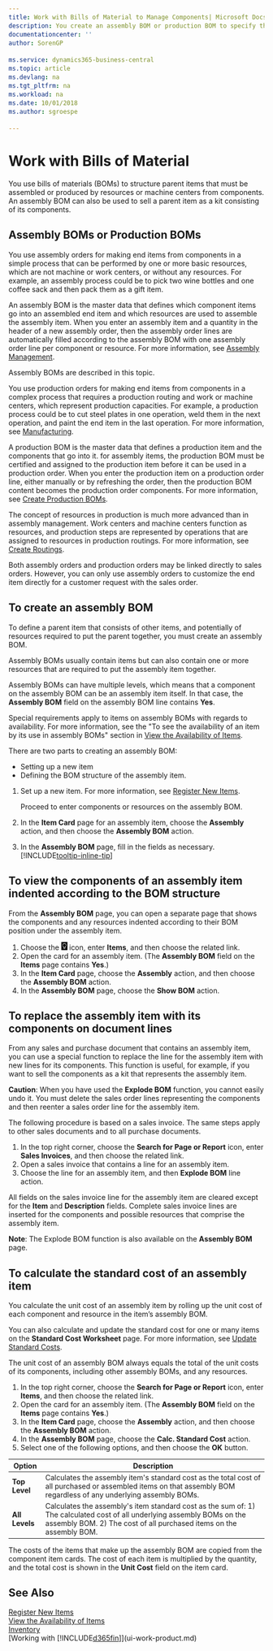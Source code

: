 ```yaml
---
title: Work with Bills of Material to Manage Components| Microsoft Docs
description: You create an assembly BOM or production BOM to specify the components or resources required to put together the item that the BOM represents.
documentationcenter: ''
author: SorenGP

ms.service: dynamics365-business-central
ms.topic: article
ms.devlang: na
ms.tgt_pltfrm: na
ms.workload: na
ms.date: 10/01/2018
ms.author: sgroespe

---
```

# Work with Bills of Material
You use bills of materials (BOMs) to structure parent items that must be assembled or produced by resources or machine centers from components. An assembly BOM can also be used to sell a parent item as a kit consisting of its components.

## Assembly BOMs or Production BOMs
You use assembly orders for making end items from components in a simple process that can be performed by one or more basic resources, which are not machine or work centers, or without any resources. For example, an assembly process could be to pick two wine bottles and one coffee sack and then pack them as a gift item.  

An assembly BOM is the master data that defines which component items go into an assembled end item and which resources are used to assemble the assembly item. When you enter an assembly item and a quantity in the header of a new assembly order, then the assembly order lines are automatically filled according to the assembly BOM with one assembly order line per component or resource. For more information, see [Assembly Management](assembly-assemble-items.md).

Assembly BOMs are described in this topic.

You use production orders for making end items from components in a complex process that requires a production routing and work or machine centers, which represent production capacities. For example, a production process could be to cut steel plates in one operation, weld them in the next operation, and paint the end item in the last operation. For more information, see [Manufacturing](production-manage-manufacturing.md).  

A production BOM is the master data that defines a production item and the components that go into it. for assembly items, the production BOM must be certified and assigned to the production item before it can be used in a production order. When you enter the production item on a production order line, either manually or by refreshing the order, then the production BOM content becomes the production order components. For more information, see [Create Production BOMs](production-how-to-create-production-boms.md).  

The concept of resources in production is much more advanced than in assembly management. Work centers and machine centers function as resources, and production steps are represented by operations that are assigned to resources in production routings. For more information, see [Create Routings](production-how-to-create-routings.md).

Both assembly orders and production orders may be linked directly to sales orders. However, you can only use assembly orders to customize the end item directly for a customer request with the sales order.

## To create an assembly BOM
To define a parent item that consists of other items, and potentially of resources required to put the parent together, you must create an assembly BOM.  

Assembly BOMs usually contain items but can also contain one or more resources that are required to put the assembly item together.

Assembly BOMs can have multiple levels, which means that a component on the assembly BOM can be an assembly item itself. In that case, the **Assembly BOM** field on the assembly BOM line contains **Yes**.

Special requirements apply to items on assembly BOMs with regards to availability. For more information, see the "To see the availability of an item by its use in assembly BOMs" section in [View the Availability of Items](inventory-how-availability-overview.md).

There are two parts to creating an assembly BOM:
- Setting up a new item
- Defining the BOM structure of the assembly item.

1. Set up a new item. For more information, see [Register New Items](inventory-how-register-new-items.md).

    Proceed to enter components or resources on the assembly BOM.  
2. In the **Item Card** page for an assembly item, choose the **Assembly** action, and then choose the **Assembly BOM** action.
3. In the **Assembly BOM** page, fill in the fields as necessary. [!INCLUDE[tooltip-inline-tip](includes/tooltip-inline-tip_md.md)]

## To view the components of an assembly item indented according to the BOM structure
From the **Assembly BOM** page, you can open a separate page that shows the components and any resources indented according to their BOM position under the assembly item.

1. Choose the ![Lightbulb that opens the Tell Me feature](media/ui-search/search_small.png "Tell me what you want to do") icon, enter **Items**, and then choose the related link.
2. Open the card for an assembly item. (The **Assembly BOM** field on the **Items** page contains **Yes**.)
3. In the **Item Card** page, choose the **Assembly** action, and then choose the **Assembly BOM** action.
4. In the **Assembly BOM** page, choose the **Show BOM** action.

## To replace the assembly item with its components on document lines
From any sales and purchase document that contains an assembly item, you can use a special function to replace the line for the assembly item with new lines for its components. This function is useful, for example, if you want to sell the components as a kit that represents the assembly item.

**Caution**: When you have used the **Explode BOM** function, you cannot easily undo it. You must delete the sales order lines representing the components and then reenter a sales order line for the assembly item.

The following procedure is based on a sales invoice. The same steps apply to other sales documents and to all purchase documents.

1. In the top right corner, choose the **Search for Page or Report** icon, enter **Sales Invoices**, and then choose the related link.
2. Open a sales invoice that contains a line for an assembly item.
3. Choose the line for an assembly item, and then **Explode BOM** line action.

All fields on the sales invoice line for the assembly item are cleared except for the **Item** and **Description** fields. Complete sales invoice lines are inserted for the components and possible resources that comprise the assembly item.

**Note**: The Explode BOM function is also available on the **Assembly BOM** page.

## To calculate the standard cost of an assembly item
You calculate the unit cost of an assembly item by rolling up the unit cost of each component and resource in the item’s assembly BOM.

You can also calculate and update the standard cost for one or many items on the **Standard Cost Worksheet** page. For more information, see [Update Standard Costs](finance-how-to-update-standard-costs.md).  

The unit cost of an assembly BOM always equals the total of the unit costs of its components, including other assembly BOMs, and any resources.

1. In the top right corner, choose the **Search for Page or Report** icon, enter **Items**, and then choose the related link.
2. Open the card for an assembly item. (The **Assembly BOM** field on the **Items** page contains **Yes**.)
3. In the **Item Card** page, choose the **Assembly** action, and then choose the **Assembly BOM** action.
4. In the **Assembly BOM** page, choose the **Calc. Standard Cost** action.
5. Select one of the following options, and then choose the **OK** button.

|Option |Description |
|-------|------------|
|**Top Level**|Calculates the assembly item's standard cost as the total cost of all purchased or assembled items on that assembly BOM regardless of any underlying assembly BOMs.|
|**All Levels**|Calculates the assembly's item standard cost as the sum of: 1) The calculated cost of all underlying assembly BOMs on the assembly BOM. 2) The cost of all purchased items on the assembly BOM.|



The costs of the items that make up the assembly BOM are copied from the component item cards. The cost of each item is multiplied by the quantity, and the total cost is shown in the **Unit Cost** field on the item card.

## See Also
[Register New Items](inventory-how-register-new-items.md)  
[View the Availability of Items](inventory-how-availability-overview.md)     
[Inventory](inventory-manage-inventory.md)  
[Working with [!INCLUDE[d365fin](includes/d365fin_md.md)]](ui-work-product.md)
